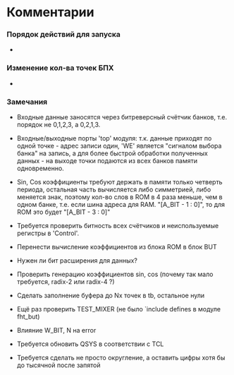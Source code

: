 # Комментарии #

### Порядок действий для запуска ###

* 

### Изменение кол-ва точек БПХ ###

* 

### Замечания ###

* Входные данные заносятся через битреверсный счётчик банков, т.е. порядок не 0,1,2,3, а 0,2,1,3.

* Входные/выходные порты 'top' модуля:
т.к. данные приходят по одной точке - адрес записи один, 'WE' является "сигналом выбора банка" на запись, а
для более быстрой обработки полученных данных - на выходе точки подаются из всех банков памяти одновременно.

* Sin, Cos коэффициенты требуют держать в памяти только четверть периода, остальная часть вычисляется либо симметрией,
либо меняется знак, поэтому кол-во слов в ROM в 4 раза меньше, чем в одном банке, т.е. если шина адреса для RAM.
"[A_BIT - 1 : 0]", то для ROM это будет "[A_BIT - 3 : 0]"

* Требуется проверить битность всех счётчиков и неиспользуемые регистры в 'Control'.
* Перенести вычисление коэффициентов из блока ROM в блок BUT

* Нужен ли бит расширения для данных?
* Проверить генерацию коэффициентов sin, cos (почему так мало требуется, radix-2 или radix-4 ?)
* Сделать заполнение буфера до Nx точек в tb, остальное нули
* Ещё раз проверить TEST_MIXER (не было `include defines в модуле fht_but)
* Влияние W_BIT, N на error
* Требуется обновить QSYS в соответствии с TCL
* Требуется сделать не просто округление, а оставить цифры хотя бы до тысячной после запятой